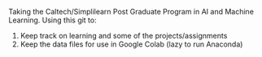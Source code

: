 Taking the Caltech/Simplilearn Post Graduate Program in AI and Machine Learning.
Using this git to:
1) Keep track on learning and some of the projects/assignments
2) Keep the data files for use in Google Colab (lazy to run Anaconda)
